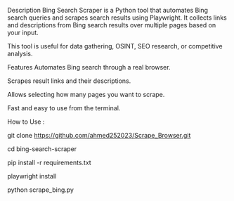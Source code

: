 Description
Bing Search Scraper is a Python tool that automates Bing search queries and scrapes search results using Playwright.
It collects links and descriptions from Bing search results over multiple pages based on your input.

This tool is useful for data gathering, OSINT, SEO research, or competitive analysis.

Features
Automates Bing search through a real browser.

Scrapes result links and their descriptions.

Allows selecting how many pages you want to scrape.

Fast and easy to use from the terminal.

How to Use :


git clone https://github.com/ahmed252023/Scrape_Browser.git

cd bing-search-scraper

pip install -r requirements.txt

playwright install

python scrape_bing.py

